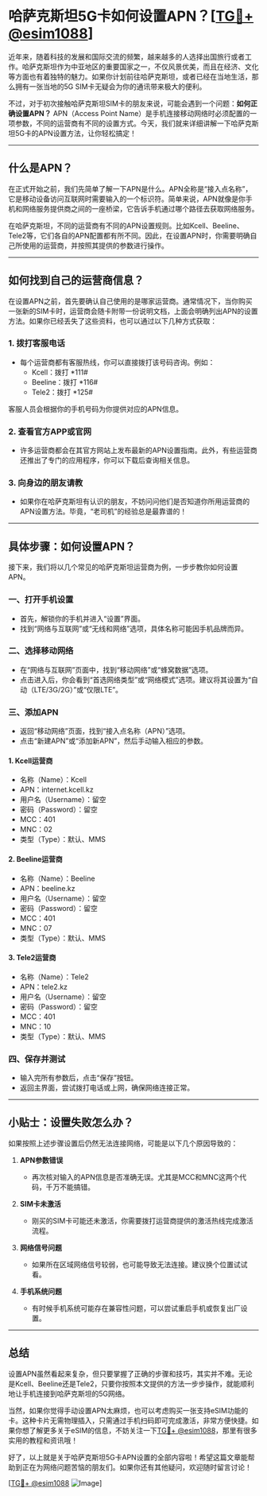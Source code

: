 # 哈萨克斯坦5G卡如何设置APN？[[TG💪+ @esim1088](https://t.me/s/esim1088)]

近年来，随着科技的发展和国际交流的频繁，越来越多的人选择出国旅行或者工作。哈萨克斯坦作为中亚地区的重要国家之一，不仅风景优美，而且在经济、文化等方面也有着独特的魅力。如果你计划前往哈萨克斯坦，或者已经在当地生活，那么拥有一张当地的5G SIM卡无疑会为你的通讯带来极大的便利。

不过，对于初次接触哈萨克斯坦SIM卡的朋友来说，可能会遇到一个问题：**如何正确设置APN？** APN（Access Point Name）是手机连接移动网络时必须配置的一项参数，不同的运营商有不同的设置方式。今天，我们就来详细讲解一下哈萨克斯坦5G卡的APN设置方法，让你轻松搞定！

---

## 什么是APN？

在正式开始之前，我们先简单了解一下APN是什么。APN全称是“接入点名称”，它是移动设备访问互联网时需要输入的一个标识符。简单来说，APN就像是你手机和网络服务提供商之间的一座桥梁，它告诉手机通过哪个路径去获取网络服务。

在哈萨克斯坦，不同的运营商有不同的APN设置规则。比如Kcell、Beeline、Tele2等，它们各自的APN配置都有所不同。因此，在设置APN时，你需要明确自己所使用的运营商，并按照其提供的参数进行操作。

---

## 如何找到自己的运营商信息？

在设置APN之前，首先要确认自己使用的是哪家运营商。通常情况下，当你购买一张新的SIM卡时，运营商会随卡附带一份说明文档，上面会明确列出APN的设置方法。如果你已经丢失了这些资料，也可以通过以下几种方式获取：

### 1. **拨打客服电话**
   - 每个运营商都有客服热线，你可以直接拨打该号码咨询。例如：
     - Kcell：拨打 *111#
     - Beeline：拨打 *116#
     - Tele2：拨打 *125#

   客服人员会根据你的手机号码为你提供对应的APN信息。

### 2. **查看官方APP或官网**
   - 许多运营商都会在其官方网站上发布最新的APN设置指南。此外，有些运营商还推出了专门的应用程序，你可以下载后查询相关信息。

### 3. **向身边的朋友请教**
   - 如果你在哈萨克斯坦有认识的朋友，不妨问问他们是否知道你所用运营商的APN设置方法。毕竟，“老司机”的经验总是最靠谱的！

---

## 具体步骤：如何设置APN？

接下来，我们将以几个常见的哈萨克斯坦运营商为例，一步步教你如何设置APN。

### **一、打开手机设置**
   - 首先，解锁你的手机并进入“设置”界面。
   - 找到“网络与互联网”或“无线和网络”选项，具体名称可能因手机品牌而异。

### **二、选择移动网络**
   - 在“网络与互联网”页面中，找到“移动网络”或“蜂窝数据”选项。
   - 点击进入后，你会看到“首选网络类型”或“网络模式”选项。建议将其设置为“自动（LTE/3G/2G）”或“仅限LTE”。

### **三、添加APN**
   - 返回“移动网络”页面，找到“接入点名称（APN）”选项。
   - 点击“新建APN”或“添加新APN”，然后手动输入相应的参数。

#### **1. Kcell运营商**
   - 名称（Name）：Kcell
   - APN：internet.kcell.kz
   - 用户名（Username）：留空
   - 密码（Password）：留空
   - MCC：401
   - MNC：02
   - 类型（Type）：默认、MMS

#### **2. Beeline运营商**
   - 名称（Name）：Beeline
   - APN：beeline.kz
   - 用户名（Username）：留空
   - 密码（Password）：留空
   - MCC：401
   - MNC：07
   - 类型（Type）：默认、MMS

#### **3. Tele2运营商**
   - 名称（Name）：Tele2
   - APN：tele2.kz
   - 用户名（Username）：留空
   - 密码（Password）：留空
   - MCC：401
   - MNC：10
   - 类型（Type）：默认、MMS

### **四、保存并测试**
   - 输入完所有参数后，点击“保存”按钮。
   - 返回主界面，尝试拨打电话或上网，确保网络连接正常。

---

## 小贴士：设置失败怎么办？

如果按照上述步骤设置后仍然无法连接网络，可能是以下几个原因导致的：

1. **APN参数错误**  
   - 再次核对输入的APN信息是否准确无误。尤其是MCC和MNC这两个代码，千万不能搞错。

2. **SIM卡未激活**  
   - 刚买的SIM卡可能还未激活，你需要拨打运营商提供的激活热线完成激活流程。

3. **网络信号问题**  
   - 如果所在区域网络信号较弱，也可能导致无法连接。建议换个位置试试看。

4. **手机系统问题**  
   - 有时候手机系统可能存在兼容性问题，可以尝试重启手机或恢复出厂设置。

---

## 总结

设置APN虽然看起来复杂，但只要掌握了正确的步骤和技巧，其实并不难。无论是Kcell、Beeline还是Tele2，只要你按照本文提供的方法一步步操作，就能顺利地让手机连接到哈萨克斯坦的5G网络。

当然，如果你觉得手动设置APN太麻烦，也可以考虑购买一张支持eSIM功能的卡。这种卡片无需物理插入，只需通过手机扫码即可完成激活，非常方便快捷。如果你想了解更多关于eSIM的信息，不妨关注一下[TG💪+ @esim1088](https://t.me/s/esim1088)，那里有很多实用的教程和资讯哦！

好了，以上就是关于哈萨克斯坦5G卡APN设置的全部内容啦！希望这篇文章能帮助到正在为网络问题苦恼的朋友们。如果你还有其他疑问，欢迎随时留言讨论！

[[TG💪+ @esim1088](https://t.me/s/esim1088) ![Image](https://i.postimg.cc/4NQfJmqS/Snipaste-2025-05-13-00-14-12.png)]